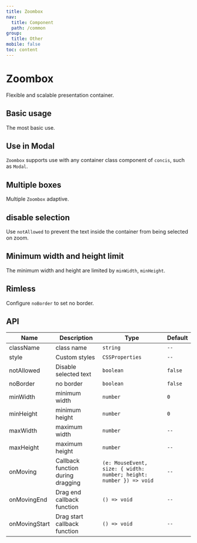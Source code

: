 ```yaml
---
title: Zoombox
nav:
  title: Component
  path: /common
group:
  title: Other
mobile: false
toc: content
---
```


# Zoombox

Flexible and scalable presentation container.

## Basic usage

The most basic use.

<code src="./demos/index1.tsx"></code>

## Use in Modal

`Zoombox` supports use with any container class component of `concis`, such as `Modal`.

<code src="./demos/index2.tsx"></code>

## Multiple boxes

Multiple `Zoombox` adaptive.

<code src="./demos/index3.tsx"></code>

## disable selection

Use `notAllowed` to prevent the text inside the container from being selected on zoom.

<code src="./demos/index4.tsx"></code>

## Minimum width and height limit

The minimum width and height are limited by `minWidth`, `minHeight`.

<code src="./demos/index5.tsx"></code>

## Rimless

Configure `noBorder` to set no border.

<code src="./demos/index6.tsx"></code>

## API

| Name          | Description                       | Type                                                               | Default |
| ------------- | --------------------------------- | ------------------------------------------------------------------ | ------- |
| className     | class name                        | `string`                                                           | `--`    |
| style         | Custom styles                     | `CSSProperties`                                                    | `--`    |
| notAllowed    | Disable selected text             | `boolean`                                                          | `false` |
| noBorder      | no border                         | `boolean`                                                          | `false` |
| minWidth      | minimum width                     | `number`                                                           | `0`     |
| minHeight     | minimum height                    | `number`                                                           | `0`     |
| maxWidth      | maximum width                     | `number`                                                           | `--`    |
| maxHeight     | maximum height                    | `number`                                                           | `--`    |
| onMoving      | Callback function during dragging | `(e: MouseEvent, size: { width: number; height: number }) => void` | `--`    |
| onMovingEnd   | Drag end callback function        | `() => void`                                                       | `--`    |
| onMovingStart | Drag start callback function      | `() => void`                                                       | `--`    |
